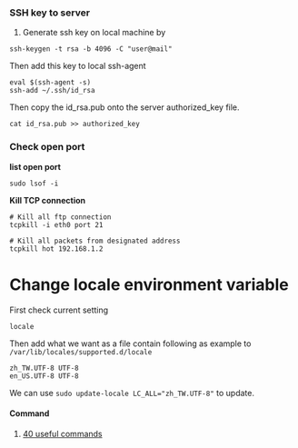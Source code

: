 ### SSH key to server
1. Generate ssh key on local machine by 
```
ssh-keygen -t rsa -b 4096 -C "user@mail"
```
Then add this key to local ssh-agent
```
eval $(ssh-agent -s)
ssh-add ~/.ssh/id_rsa
```
Then copy the id_rsa.pub onto the server authorized_key file.
```
cat id_rsa.pub >> authorized_key
```

### Check open port
**list open port**
```command
sudo lsof -i
```

**Kill TCP connection**
```command
# Kill all ftp connection
tcpkill -i eth0 port 21

# Kill all packets from designated address
tcpkill hot 192.168.1.2
```

# Change locale environment variable
First check current setting
```
locale
```
Then add what we want as a file contain following as example to `/var/lib/locales/supported.d/locale`
```
zh_TW.UTF-8 UTF-8
en_US.UTF-8 UTF-8
```
We can use `sudo update-locale LC_ALL="zh_TW.UTF-8"` to update.

#### Command 
1. [40 useful commands](https://vitux.com/40-most-used-ubuntu-commands/)
